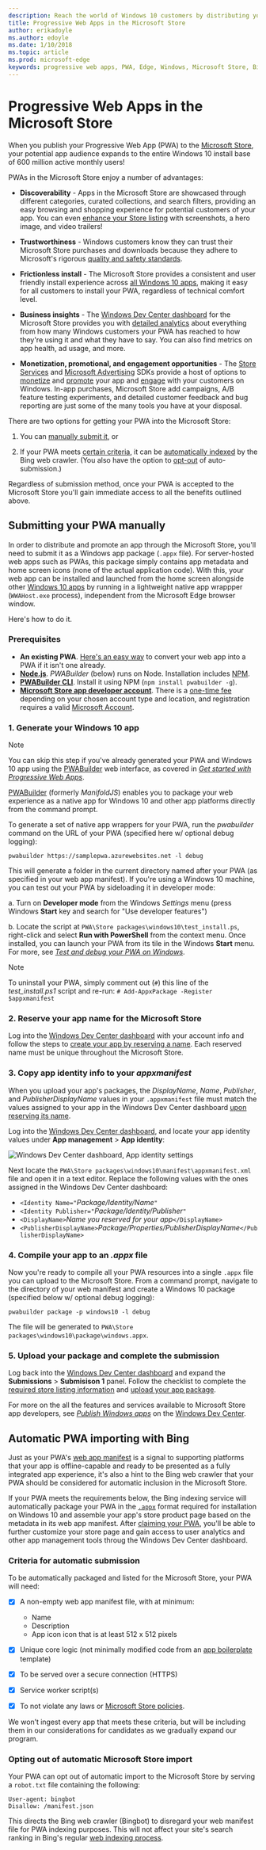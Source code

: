 ```yaml
---
description: Reach the world of Windows 10 customers by distributing your PWA through the Microsoft Store
title: Progressive Web Apps in the Microsoft Store
author: erikadoyle
ms.author: edoyle
ms.date: 1/10/2018
ms.topic: article
ms.prod: microsoft-edge
keywords: progressive web apps, PWA, Edge, Windows, Microsoft Store, Bing PWA index
---
```


# Progressive Web Apps in the Microsoft Store

When you publish your Progressive Web App (PWA) to the [Microsoft Store](https://developer.microsoft.com/en-us/store), your potential app audience expands to the entire Windows 10 install base of 600 million active monthly users! 

PWAs in the Microsoft Store enjoy a number of advantages:

- **Discoverability** - Apps in the Microsoft Store are showcased through different categories, curated collections, and search filters, providing an easy browsing and shopping experience for potential customers of your app. You can even [enhance your Store listing]((https://docs.microsoft.com/en-us/windows/uwp/publish/app-screenshots-and-images)) with screenshots, a hero image, and video trailers!

- **Trustworthiness** - Windows customers know they can trust their Microsoft Store purchases and downloads because they adhere to Microsoft's rigorous [quality and safety standards](https://docs.microsoft.com/en-us/legal/windows/agreements/store-policies).

- **Frictionless install** - The Microsoft Store provides a consistent and user friendly install experience across [all Windows 10 apps](https://www.microsoft.com/en-us/store/apps/windows?icid=CNavAppsWindowsApps), making it easy for all customers to install your PWA, regardless of technical comfort level.

- **Business insights** - The [Windows Dev Center dashboard](https://docs.microsoft.com/en-us/windows/uwp/publish/using-the-windows-dev-center-dashboard) for the Microsoft Store provides you with [detailed analytics](https://docs.microsoft.com/en-us/windows/uwp/publish/analytics) about everything from how many Windows customers your PWA has reached to how they're using it and what they have to say. You can also find metrics on app health, ad usage, and more.

- **Monetization, promotional, and engagement opportunities** - The [Store Services](https://docs.microsoft.com/en-us/windows/uwp/monetize/) and [Microsoft Advertising](https://developer.microsoft.com/en-us/store/monetize/ads-in-apps) SDKs provide a host of options to [monetize](https://developer.microsoft.com/en-us/store/monetize) and [promote](https://developer.microsoft.com/en-us/store/promote-your-apps) your app and [engage](https://developer.microsoft.com/en-us/store/engage) with your customers on Windows. In-app purchases, Microsoft Store add campaigns, A/B feature testing experiments, and detailed customer feedback and bug reporting are just some of the many tools you have at your disposal.

There are two options for getting your PWA into the Microsoft Store:

1. You can [manually submit it](#submitting-your-PWA-manually), or

2. If your PWA meets [certain criteria](#criteria-for-automatic-submission), it can be [automatically indexed](#automatic-pwa-importing-with-bing) by the Bing web crawler. (You also have the option to [opt-out](#opting-out-of-automatic-microsoft-store-import) of auto-submission.)

Regardless of submission method, once your PWA is accepted to the Microsoft Store you'll gain immediate access to all the benefits outlined above.

## Submitting your PWA manually

In order to distribute and promote an app through the Microsoft Store, you'll need to submit it as a Windows app package (`.appx` file). For server-hosted web apps such as PWAs, this package simply contains app metadata and home screen icons (none of the actual application code). With this, your web app can be installed and launched from the home screen alongside other [Windows 10 apps](https://docs.microsoft.com/en-us/windows/uwp/get-started/whats-a-uwp) by running in a lightweight native app wrappper (`WWAHost.exe` process), independent from the Microsoft Edge browser window.

Here's how to do it.

### Prerequisites

- **An existing PWA**. [Here's an easy way](./get-started.md) to convert your web app into a PWA if it isn't one already. 
- [**Node.js**](https://nodejs.org/en/). *PWABuilder* (below) runs on Node. Installation includes [NPM](https://www.npmjs.com/).
- [**PWABuilder CLI**](https://www.pwabuilder.com/). Install it using NPM (`npm install pwabuilder -g`).
- [**Microsoft Store app developer account**](https://docs.microsoft.com/en-us/windows/uwp/publish/opening-a-developer-account). There is a [one-time fee](https://docs.microsoft.com/en-us/windows/uwp/publish/account-types-locations-and-fees) depending on your chosen account type and location, and registration requires a valid [Microsoft Account](https://account.microsoft.com/).

### 1. Generate your Windows 10 app 

> [!NOTE]
> You can skip this step if you've already generated your PWA and Windows 10 app using the [PWABuilder](http://manifoldjs.com/generator) web interface, as covered in [*Get started with Progressive Web Apps*](./get-started.md).

[PWABuilder](https://www.npmjs.com/package/pwabuilder) (formerly *ManifoldJS*) enables you to package your web experience as a native app for Windows 10 and other app platforms directly from the command prompt.

To generate a set of native app wrappers for your PWA, run the *pwabuilder* command on the URL of your PWA (specified here w/ optional debug logging):

```
pwabuilder https://samplepwa.azurewebsites.net -l debug
```

This will generate a folder in the current directory named after your PWA (as specified in your web app manifest). If you're using a Windows 10 machine, you can test out your PWA by sideloading it in developer mode:

 a. Turn on **Developer mode** from the Windows *Settings* menu (press Windows **Start** key and search for "Use developer features")

 b. Locate the script at `PWA\Store packages\windows10\test_install.ps`, right-click and select **Run with PowerShell** from the context menu. Once installed, you can launch your PWA from its tile in the Windows **Start** menu. For more, see [*Test and debug your PWA on Windows*](.\get-started.md#test-and-debug-your-pwa-on-windows).

> [!NOTE]
> To uninstall your PWA, simply comment out (`#`) this line of the *test_install.ps1* script and re-run: `# Add-AppxPackage -Register $appxmanifest`

### 2. Reserve your app name for the Microsoft Store

Log into the [Windows Dev Center dashboard](https://developer.microsoft.com/en-us/dashboard/windows/overview) with your account info and follow the steps to [create your app by reserving a name](https://docs.microsoft.com/en-us/windows/uwp/publish/create-your-app-by-reserving-a-name). Each reserved name must be unique throughout the Microsoft Store.

### 3. Copy app identity info to your *appxmanifest*

When you upload your app's packages, the *DisplayName*, *Name*, *Publisher*, and *PublisherDisplayName* values in your `.appxmanifest` file must match the values assigned to your app in the Windows Dev Center dashboard [upon reserving its name](#2-reserve-your-app-name-for-the-microsoft-store). 

Log into the [Windows Dev Center dashboard](https://developer.microsoft.com/en-us/dashboard/windows/overview), and locate your app identity values under **App management** > **App identity**:

![Windows Dev Center dashboard, App identity settings](./media/dashboard-app-identity.png)

Next locate the `PWA\Store packages\windows10\manifest\appxmanifest.xml` file and open it in a text editor. Replace the following values with the ones assigned in the Windows Dev Center dashboard:

 - `<Identity Name="`*Package/Identity/Name*`"`
 - `<Identity Publisher="`*Package/Identity/Publisher*`"`
 - `<DisplayName>`*Name you reserved for your app*`</DisplayName>`
 - `<PublisherDisplayName>`*Package/Properties/PublisherDisplayName*`</PublisherDisplayName>`

### 4. Compile your app to an *.appx* file

Now you're ready to compile all your PWA resources into a single `.appx` file you can upload to the Microsoft Store. From a command prompt, navigate to the directory of your web manifest and create a Windows 10 package (specified below w/ optional debug logging):

```
pwabuilder package -p windows10 -l debug
```

The file will be generated to `PWA\Store packages\windows10\package\windows.appx`.

### 5. Upload your package and complete the submission

Log back into the [Windows Dev Center dashboard](https://developer.microsoft.com/en-us/dashboard/windows/overview) and expand the **Submissions** > **Submisison 1** panel. Follow the checklist to complete the [required store listing information](https://docs.microsoft.com/en-us/windows/uwp/publish/app-submissions) and [upload your app package](https://docs.microsoft.com/en-us/windows/uwp/publish/upload-app-packages).

For more on the all the features and services available to Microsoft Store app developers, see [*Publish Windows apps*](https://developer.microsoft.com/en-us/store/publish-apps) on the [Windows Dev Center](https://developer.microsoft.com/en-us/windows).

## Automatic PWA importing with Bing

Just as your PWA's [web app manifest](https://developer.mozilla.org/en-US/docs/Web/Manifest) is a signal to supporting platforms that your app is offline-capable and ready to be presented as a fully integrated app experience, it's also a hint to the Bing web crawler that your PWA should be considered for automatic inclusion in the Microsoft Store. 

If your PWA meets the requirements below, the Bing indexing service will automatically package your PWA in the [`.appx`](#submitting-your-pwa-manually) format required for installation on Windows 10 and assemble your app's store product page based on the metadata in its web app manifest. After [claiming your PWA](#claiming-your-pwa), you'll be able to further customize your store page and gain access to user analytics and other app management tools throug the Windows Dev Center dashboard.

### Criteria for automatic submission

To be automatically packaged and listed for the Microsoft Store, your PWA will need:

- [X] A non-empty web app manifest file, with at minimum:

  - Name
  - Description
  - App icon icon that is at least 512 x 512 pixels

- [X] Unique core logic (not minimally modified code from an [app boilerplate](https://en.wikipedia.org/wiki/Boilerplate_code) template)

- [X] To be served over a secure connection (HTTPS)

- [X] Service worker script(s)

- [X] To not violate any laws or [Microsoft Store policies](https://docs.microsoft.com/en-us/legal/windows/agreements/store-policies).

We won’t ingest every app that meets these criteria, but will be including them in our considerations for candidates as we gradually expand our program.

### Opting out of automatic Microsoft Store import

Your PWA can opt out of automatic import to the Microsoft Store by serving a `robot.txt` file containing the following:

```
User-agent: bingbot
Disallow: /manifest.json
```
This directs the Bing web crawler (Bingbot) to disregard your web manifest file for PWA indexing purposes. This will not affect your site's search ranking in Bing's regular [web indexing process](https://www.bing.com/webmaster/help/help-center-661b2d18).